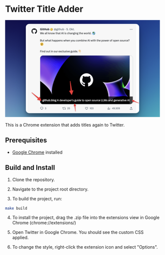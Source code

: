 # Twitter Title Adder

![](screenshot.png)


This is a Chrome extension that adds titles again to Twitter. 

## Prerequisites

- [Google Chrome](https://www.google.com/chrome/) installed

## Build and Install

1. Clone the repository.

2. Navigate to the project root directory.

3. To build the project, run:

```sh
make build
```

4. To install the project, drag the .zip file into the  extensions view in Google Chrome (chrome://extensions/)

5. Open Twitter in Google Chrome. You should see the custom CSS applied.

6. To change the style, right-click the extension icon and select "Options".
